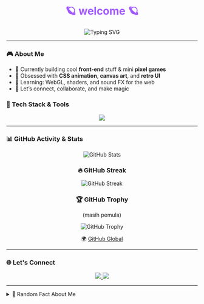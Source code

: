 <h1 align="center" style="color:#a259ff;">🪐 welcome 🪐</h1>

<p align="center">
  <img src="https://readme-typing-svg.herokuapp.com?font=Fira+Code&size=24&duration=3000&pause=1000&color=A259FF&center=true&vCenter=true&width=500&lines=+helloww+im+Alka+;sangat+%7C+amat+%7C+sigma+;Let’s+create+something+beautiful!" alt="Typing SVG" />
</p>

---

### 🎮 About Me
- 🔭 Currently building cool **front-end** stuff & mini **pixel games**
- 🎨 Obsessed with **CSS animation**, **canvas art**, and **retro UI**
- 🌱 Learning: WebGL, shaders, and sound FX for the web
- 💬 Let’s connect, collaborate, and make magic

### 🧠 Tech Stack & Tools
<p align="center">
  <img src="https://skillicons.dev/icons?i=html,css,js,ts,react,nextjs,python,figma,git" />
</p>

---

### 📊 GitHub Activity & Stats

<div style="text-align: center;">

  <p align="center">
  <img src="https://github-readme-stats.vercel.app/api?username=Alkapensemyu&show_icons=true&theme=tokyonight" alt="GitHub Stats" />
</p>
  
### 🔥 GitHub Streak 
  <p align="center">
  <img src="https://github-readme-streak-stats.herokuapp.com/?user=Alkapensemyu&theme=tokyonight" alt="GitHub Streak" />
</p>

### 🏆 GitHub Trophy
(masih pemula)
<p align="center">
  <img src="https://github-profile-trophy.vercel.app/?username=Alkapensemyu&theme=onedark" alt="GitHub Trophy" />
</p>

🌍 [GitHub Global](https://github-contribution-graph.vercel.app/?username=Alkapensemyu)




</div>


---

### 🌐 Let's Connect

<p align="center">
  <a href="https://www.instagram.com/alkaaynn?igsh=MXU4aGM2cjdtMG15OA==">
    <img src="https://img.shields.io/badge/Instagram-833AB4?style=for-the-badge&logo=instagram&logoColor=white"/>
  </a>
  <a href="mailto: inialkaamwehehe@gmail.com">
    <img src="https://img.shields.io/badge/Gmail-A259FF?style=for-the-badge&logo=gmail&logoColor=white"/>
  </a>
</p>

---

<details>
<summary>🧩 Random Fact About Me</summary>

> _"Some people use code to solve problems. I use it to create tiny worlds."_

</details>

